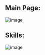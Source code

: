## Main Page:
![image](https://github.com/user-attachments/assets/a124e693-0e0d-42e4-aaf8-af31a6997423)

## Skills:
![image](https://github.com/user-attachments/assets/cff6ee3f-1408-45d6-9819-c6bfcbb5fb41)


